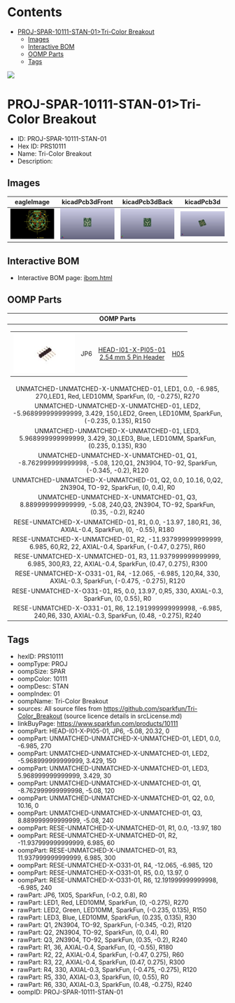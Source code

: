 



Contents
========

* [PROJ-SPAR-10111-STAN-01>Tri-Color Breakout](#proj-spar-10111-stan-01tri-color-breakout)
	* [Images](#images)
	* [Interactive BOM](#interactive-bom)
	* [OOMP Parts](#oomp-parts)
	* [Tags](#tags)
  
![][im]
# PROJ-SPAR-10111-STAN-01>Tri-Color Breakout

- ID: PROJ-SPAR-10111-STAN-01
- Hex ID: PRS10111
- Name: Tri-Color Breakout
- Description: 

## Images
  
  

|eagleImage|kicadPcb3dFront|kicadPcb3dBack|kicadPcb3d|
| :---: | :---: | :---: | :---: |
|[![eagleImage](eagleImage_140.png)](eagleImage_600.png)|[![kicadPcb3dFront](kicadPcb3dFront_140.png)](kicadPcb3dFront_600.png)|[![kicadPcb3dBack](kicadPcb3dBack_140.png)](kicadPcb3dBack_600.png)|[![kicadPcb3d](kicadPcb3d_140.png)](kicadPcb3d_600.png)|

## Interactive BOM

- Interactive BOM page: [ibom.html](kicad/bom/ibom.html)

## OOMP Parts
  

|OOMP Parts|
| :---: |
|<table><tr><td>![HEAD-I01-X-PI05-01](https://raw.githubusercontent.com/oomlout/oomlout_OOMP_parts/main/HEAD-I01-X-PI05-01/image_140.jpg)</td><td> JP6</td><td>[HEAD-I01-X-PI05-01<br>2.54 mm 5 Pin Header](https://github.com/oomlout/oomlout_OOMP_parts/tree/main/HEAD-I01-X-PI05-01/)</td><td>[H05](https://github.com/oomlout/oomlout_OOMP_parts/tree/main/HEAD-I01-X-PI05-01/)</td></tr></table>|
|UNMATCHED-UNMATCHED-X-UNMATCHED-01, LED1, 0.0, -6.985, 270,LED1, Red, LED10MM, SparkFun, (0, -0.275), R270|
|UNMATCHED-UNMATCHED-X-UNMATCHED-01, LED2, -5.968999999999999, 3.429, 150,LED2, Green, LED10MM, SparkFun, (-0.235, 0.135), R150|
|UNMATCHED-UNMATCHED-X-UNMATCHED-01, LED3, 5.968999999999999, 3.429, 30,LED3, Blue, LED10MM, SparkFun, (0.235, 0.135), R30|
|UNMATCHED-UNMATCHED-X-UNMATCHED-01, Q1, -8.762999999999998, -5.08, 120,Q1, 2N3904, TO-92, SparkFun, (-0.345, -0.2), R120|
|UNMATCHED-UNMATCHED-X-UNMATCHED-01, Q2, 0.0, 10.16, 0,Q2, 2N3904, TO-92, SparkFun, (0, 0.4), R0|
|UNMATCHED-UNMATCHED-X-UNMATCHED-01, Q3, 8.889999999999999, -5.08, 240,Q3, 2N3904, TO-92, SparkFun, (0.35, -0.2), R240|
|RESE-UNMATCHED-X-UNMATCHED-01, R1, 0.0, -13.97, 180,R1, 36, AXIAL-0.4, SparkFun, (0, -0.55), R180|
|RESE-UNMATCHED-X-UNMATCHED-01, R2, -11.937999999999999, 6.985, 60,R2, 22, AXIAL-0.4, SparkFun, (-0.47, 0.275), R60|
|RESE-UNMATCHED-X-UNMATCHED-01, R3, 11.937999999999999, 6.985, 300,R3, 22, AXIAL-0.4, SparkFun, (0.47, 0.275), R300|
|RESE-UNMATCHED-X-O331-01, R4, -12.065, -6.985, 120,R4, 330, AXIAL-0.3, SparkFun, (-0.475, -0.275), R120|
|RESE-UNMATCHED-X-O331-01, R5, 0.0, 13.97, 0,R5, 330, AXIAL-0.3, SparkFun, (0, 0.55), R0|
|RESE-UNMATCHED-X-O331-01, R6, 12.191999999999998, -6.985, 240,R6, 330, AXIAL-0.3, SparkFun, (0.48, -0.275), R240|

## Tags

- hexID: PRS10111
- oompType: PROJ
- oompSize: SPAR
- oompColor: 10111
- oompDesc: STAN
- oompIndex: 01
- oompName: Tri-Color Breakout
- sources: All source files from https://github.com/sparkfun/Tri-Color_Breakout (source licence details in srcLicense.md)
- linkBuyPage: https://www.sparkfun.com/products/10111
- oompPart: HEAD-I01-X-PI05-01, JP6, -5.08, 20.32, 0
- oompPart: UNMATCHED-UNMATCHED-X-UNMATCHED-01, LED1, 0.0, -6.985, 270
- oompPart: UNMATCHED-UNMATCHED-X-UNMATCHED-01, LED2, -5.968999999999999, 3.429, 150
- oompPart: UNMATCHED-UNMATCHED-X-UNMATCHED-01, LED3, 5.968999999999999, 3.429, 30
- oompPart: UNMATCHED-UNMATCHED-X-UNMATCHED-01, Q1, -8.762999999999998, -5.08, 120
- oompPart: UNMATCHED-UNMATCHED-X-UNMATCHED-01, Q2, 0.0, 10.16, 0
- oompPart: UNMATCHED-UNMATCHED-X-UNMATCHED-01, Q3, 8.889999999999999, -5.08, 240
- oompPart: RESE-UNMATCHED-X-UNMATCHED-01, R1, 0.0, -13.97, 180
- oompPart: RESE-UNMATCHED-X-UNMATCHED-01, R2, -11.937999999999999, 6.985, 60
- oompPart: RESE-UNMATCHED-X-UNMATCHED-01, R3, 11.937999999999999, 6.985, 300
- oompPart: RESE-UNMATCHED-X-O331-01, R4, -12.065, -6.985, 120
- oompPart: RESE-UNMATCHED-X-O331-01, R5, 0.0, 13.97, 0
- oompPart: RESE-UNMATCHED-X-O331-01, R6, 12.191999999999998, -6.985, 240
- rawPart: JP6, 1X05, SparkFun, (-0.2, 0.8), R0
- rawPart: LED1, Red, LED10MM, SparkFun, (0, -0.275), R270
- rawPart: LED2, Green, LED10MM, SparkFun, (-0.235, 0.135), R150
- rawPart: LED3, Blue, LED10MM, SparkFun, (0.235, 0.135), R30
- rawPart: Q1, 2N3904, TO-92, SparkFun, (-0.345, -0.2), R120
- rawPart: Q2, 2N3904, TO-92, SparkFun, (0, 0.4), R0
- rawPart: Q3, 2N3904, TO-92, SparkFun, (0.35, -0.2), R240
- rawPart: R1, 36, AXIAL-0.4, SparkFun, (0, -0.55), R180
- rawPart: R2, 22, AXIAL-0.4, SparkFun, (-0.47, 0.275), R60
- rawPart: R3, 22, AXIAL-0.4, SparkFun, (0.47, 0.275), R300
- rawPart: R4, 330, AXIAL-0.3, SparkFun, (-0.475, -0.275), R120
- rawPart: R5, 330, AXIAL-0.3, SparkFun, (0, 0.55), R0
- rawPart: R6, 330, AXIAL-0.3, SparkFun, (0.48, -0.275), R240
- oompID: PROJ-SPAR-10111-STAN-01



[im]: kicadPcb3d_450.png
